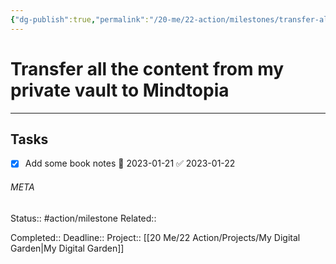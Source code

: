 ```yaml
---
{"dg-publish":true,"permalink":"/20-me/22-action/milestones/transfer-all-the-content-from-my-private-vault-to-mindtopia/"}
---
```


# Transfer all the content from my private vault to Mindtopia
---
## Tasks
- [x] Add some book notes 📅 2023-01-21 ✅ 2023-01-22


###### META
Status:: #action/milestone 
Related:: 

Completed:: 
Deadline:: 
Project:: [[20 Me/22 Action/Projects/My Digital Garden\|My Digital Garden]]
